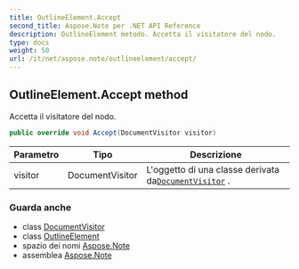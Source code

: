 ```yaml
---
title: OutlineElement.Accept
second_title: Aspose.Note per .NET API Reference
description: OutlineElement metodo. Accetta il visitatore del nodo.
type: docs
weight: 50
url: /it/net/aspose.note/outlineelement/accept/
---
```

## OutlineElement.Accept method

Accetta il visitatore del nodo.

```csharp
public override void Accept(DocumentVisitor visitor)
```

| Parametro | Tipo | Descrizione |
| --- | --- | --- |
| visitor | DocumentVisitor | L'oggetto di una classe derivata da[`DocumentVisitor`](../../documentvisitor/) . |

### Guarda anche

* class [DocumentVisitor](../../documentvisitor/)
* class [OutlineElement](../)
* spazio dei nomi [Aspose.Note](../../outlineelement/)
* assemblea [Aspose.Note](../../../)


